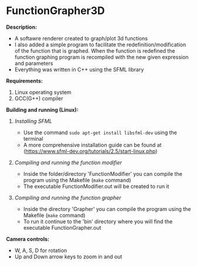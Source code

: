 # FunctionGrapher3D

**Description:**
  - A softawre renderer created to graph/plot 3d functions
  - I also added a simple program to facilitate the redefinition/modification of the function that is graphed. When the function is redefined the function graphing program is recompiled with the new given expression and parameters
  - Everything was written in C++ using the SFML library
  
**Requirements:**
  1. Linux operating system
  2. GCC(G++) compiler

**Building and running (Linux):**
  1. *Installing SFML*
      - Use the command `sudo apt-get install libsfml-dev` using the terminal
      - A more comprehensive installation guide can be found at (https://www.sfml-dev.org/tutorials/2.5/start-linux.php)
      
  2. *Compiling and running the function modifier*
      - Inside the folder/directory 'FunctionModifier' you can compile the program using the Makefile (`make` command)
      - The executable FunctionModifier.out will be created to run it
      
  3. *Compiling and running the function grapher*
      - Inside the directory 'Grapher' you can compile the program using the Makefile (`make` command)
      - To run it continue to the 'bin' directory where you will find the executable FunctionGrapher.out
      
 **Camera controls:**
   - W, A, S, D for rotation
   - Up and Down arrow keys to zoom in and out
